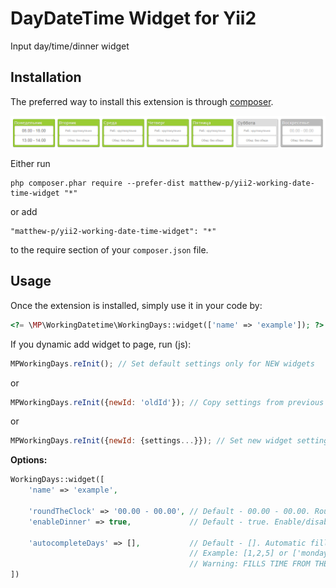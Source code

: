 DayDateTime Widget for Yii2
===========================
Input day/time/dinner widget

Installation
------------

The preferred way to install this extension is through [composer](http://getcomposer.org/download/).

![Sample](https://github.com/MatthewPattell/yii2-working-date-time-widget/blob/master/sample.png?raw=true "Example screenshot")

Either run

```
php composer.phar require --prefer-dist matthew-p/yii2-working-date-time-widget "*"
```

or add

```
"matthew-p/yii2-working-date-time-widget": "*"
```

to the require section of your `composer.json` file.


Usage
-----

Once the extension is installed, simply use it in your code by:

```php
<?= \MP\WorkingDatetime\WorkingDays::widget(['name' => 'example']); ?>
```

If you dynamic add widget to page, run (js):
```js
MPWorkingDays.reInit(); // Set default settings only for NEW widgets
```
or
```js
MPWorkingDays.reInit({newId: 'oldId'}); // Copy settings from previous widget
```
or
```js
MPWorkingDays.reInit({newId: {settings...}}); // Set new widget settings
```

**Options:**
```php
WorkingDays::widget([
    'name' => 'example',
    
    'roundTheClock' => '00.00 - 00.00', // Default - 00.00 - 00.00. Round-The-Clock value
    'enableDinner' => true,             // Default - true. Enable/disable dinner input
    
    'autocompleteDays' => [],           // Default - []. Automatic filling of time for the specified days
                                        // Example: [1,2,5] or ['monday', 'friday']
                                        // Warning: FILLS TIME FROM THE FILLED DAY
])
```